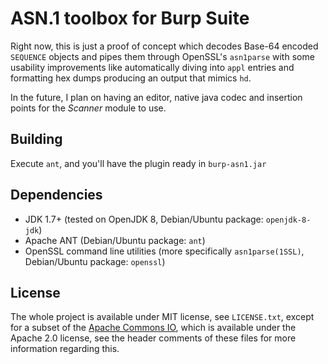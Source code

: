 ASN.1 toolbox for Burp Suite
============================

Right now, this is just a proof of concept which decodes Base-64 encoded
`SEQUENCE` objects and pipes them through OpenSSL's `asn1parse` with some
usability improvements like automatically diving into `appl` entries and
formatting hex dumps producing an output that mimics `hd`.

In the future, I plan on having an editor, native java codec and insertion
points for the _Scanner_ module to use.

Building
--------

Execute `ant`, and you'll have the plugin ready in `burp-asn1.jar`

Dependencies
------------

 - JDK 1.7+ (tested on OpenJDK 8, Debian/Ubuntu package: `openjdk-8-jdk`)
 - Apache ANT (Debian/Ubuntu package: `ant`)
 - OpenSSL command line utilities (more specifically `asn1parse(1SSL)`, Debian/Ubuntu package: `openssl`)

License
-------

The whole project is available under MIT license, see `LICENSE.txt`,
except for a subset of the [Apache Commons IO][1], which is available under
the Apache 2.0 license, see the header comments of these files for more
information regarding this.

  [1]: https://commons.apache.org/proper/commons-io/
